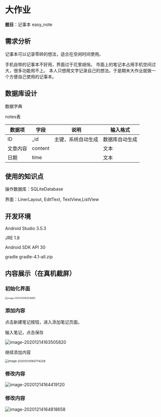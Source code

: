 # 大作业

**题目**：记事本  easy_note



## 需求分析

记事本可以记录零碎的想法，适合在空闲时间使用。

手机自带的记事本不好用，界面过于花里胡俏。
市面上的笔记本占用手机空间过大，很多功能用不上。
本人只想用文字记录自己的想法。于是期末大作业就做一个方便自己使用的记事本。



## 数据库设计

数据字典

notes表

| 数据项   | 字段    | 说明               | 输入格式       |
| -------- | ------- | ------------------ | -------------- |
| ID       | _id     | 主键，系统自动生成 | 数据库自动生成 |
| 文章内容 | content |                    | 文本           |
| 日期     | time    |                    | 文本           |



## 使用的知识点

操作数据库：SQLiteDatabase 

界面：LinerLayout, EditText, TextView,ListView

## 开发环境

Android Studio    3.5.3

JRE 1.8 

Android SDK  API 30

gradle  gradle-4.1-all.zip



## 内容展示（在真机截屏）

### 初始化界面

<img src="https://qiyewuan-1302629736.cos.ap-nanjing.myqcloud.com/img/image-20201214163038691.png" alt="image-20201214163038691" style="zoom:50%;" />



### 添加内容

点击新建笔记按钮，进入添加笔记页面。

输入笔记，点击保存

![image-20201214163505820](https://qiyewuan-1302629736.cos.ap-nanjing.myqcloud.com/img/image-20201214163505820.png)

继续添加内容

<img src="https://qiyewuan-1302629736.cos.ap-nanjing.myqcloud.com/img/image-20201214163714228.png" alt="image-20201214163714228" style="zoom:67%;" />

### 修改内容

![image-20201214164419120](https://qiyewuan-1302629736.cos.ap-nanjing.myqcloud.com/img/image-20201214164419120.png)

### 修改内容

![image-20201214164818658](https://qiyewuan-1302629736.cos.ap-nanjing.myqcloud.com/img/image-20201214164818658.png)
